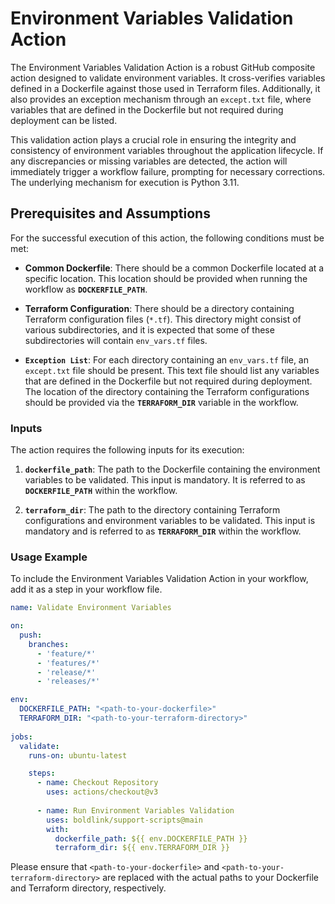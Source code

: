 # Environment Variables Validation Action
The Environment Variables Validation Action is a robust GitHub composite action designed to validate environment variables. It cross-verifies variables defined in a Dockerfile against those used in Terraform files. Additionally, it also provides an exception mechanism through an `except.txt` file, where variables that are defined in the Dockerfile but not required during deployment can be listed.

This validation action plays a crucial role in ensuring the integrity and consistency of environment variables throughout the application lifecycle. If any discrepancies or missing variables are detected, the action will immediately trigger a workflow failure, prompting for necessary corrections. The underlying mechanism for execution is Python 3.11.

## Prerequisites and Assumptions
For the successful execution of this action, the following conditions must be met:

- **Common Dockerfile**: There should be a common Dockerfile located at a specific location. This location should be provided when running the workflow as **`DOCKERFILE_PATH`**.

- **Terraform Configuration**: There should be a directory containing Terraform configuration files (`*.tf`). This directory might consist of various subdirectories, and it is expected that some of these subdirectories will contain `env_vars.tf` files.

- **`Exception List`**: For each directory containing an `env_vars.tf` file, an `except.txt` file should be present. This text file should list any variables that are defined in the Dockerfile but not required during deployment.
The location of the directory containing the Terraform configurations should be provided via the **`TERRAFORM_DIR`** variable in the workflow.

### Inputs
The action requires the following inputs for its execution:

1. **`dockerfile_path`**: The path to the Dockerfile containing the environment variables to be validated. This input is mandatory. It is referred to as **`DOCKERFILE_PATH`** within the workflow.

2. **`terraform_dir`**: The path to the directory containing Terraform configurations and environment variables to be validated. This input is mandatory and is referred to as **`TERRAFORM_DIR`** within the workflow.

### Usage Example
To include the Environment Variables Validation Action in your workflow, add it as a step in your workflow file.
```yaml
name: Validate Environment Variables

on:
  push:
    branches:
      - 'feature/*'
      - 'features/*'
      - 'release/*'
      - 'releases/*'

env:
  DOCKERFILE_PATH: "<path-to-your-dockerfile>"
  TERRAFORM_DIR: "<path-to-your-terraform-directory>"
  
jobs:
  validate:
    runs-on: ubuntu-latest

    steps:
      - name: Checkout Repository
        uses: actions/checkout@v3
        
      - name: Run Environment Variables Validation
        uses: boldlink/support-scripts@main
        with:
          dockerfile_path: ${{ env.DOCKERFILE_PATH }}
          terraform_dir: ${{ env.TERRAFORM_DIR }}
```

Please ensure that `<path-to-your-dockerfile>` and `<path-to-your-terraform-directory>` are replaced with the actual paths to your Dockerfile and Terraform directory, respectively.
